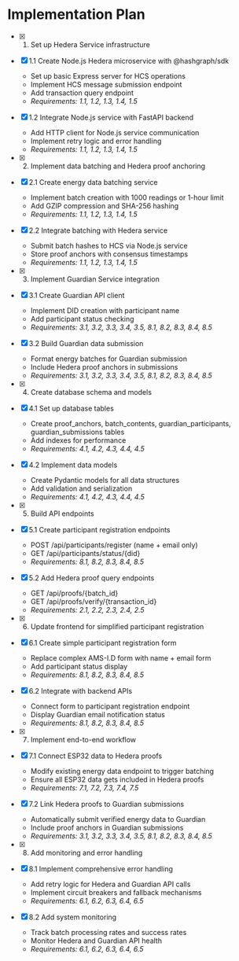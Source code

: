# Implementation Plan

- [x] 1. Set up Hedera Service infrastructure
- [x] 1.1 Create Node.js Hedera microservice with @hashgraph/sdk

  - Set up basic Express server for HCS operations
  - Implement HCS message submission endpoint
  - Add transaction query endpoint
  - _Requirements: 1.1, 1.2, 1.3, 1.4, 1.5_

- [x] 1.2 Integrate Node.js service with FastAPI backend

  - Add HTTP client for Node.js service communication
  - Implement retry logic and error handling
  - _Requirements: 1.1, 1.2, 1.3, 1.4, 1.5_

- [x] 2. Implement data batching and Hedera proof anchoring
- [x] 2.1 Create energy data batching service

  - Implement batch creation with 1000 readings or 1-hour limit
  - Add GZIP compression and SHA-256 hashing
  - _Requirements: 1.1, 1.2, 1.3, 1.4, 1.5_

- [x] 2.2 Integrate batching with Hedera service

  - Submit batch hashes to HCS via Node.js service
  - Store proof anchors with consensus timestamps
  - _Requirements: 1.1, 1.2, 1.3, 1.4, 1.5_

- [x] 3. Implement Guardian Service integration
- [x] 3.1 Create Guardian API client

  - Implement DID creation with participant name
  - Add participant status checking
  - _Requirements: 3.1, 3.2, 3.3, 3.4, 3.5, 8.1, 8.2, 8.3, 8.4, 8.5_

- [x] 3.2 Build Guardian data submission

  - Format energy batches for Guardian submission
  - Include Hedera proof anchors in submissions
  - _Requirements: 3.1, 3.2, 3.3, 3.4, 3.5, 8.1, 8.2, 8.3, 8.4, 8.5_

- [x] 4. Create database schema and models
- [x] 4.1 Set up database tables

  - Create proof_anchors, batch_contents, guardian_participants, guardian_submissions tables
  - Add indexes for performance
  - _Requirements: 4.1, 4.2, 4.3, 4.4, 4.5_

- [x] 4.2 Implement data models

  - Create Pydantic models for all data structures
  - Add validation and serialization
  - _Requirements: 4.1, 4.2, 4.3, 4.4, 4.5_

- [x] 5. Build API endpoints
- [x] 5.1 Create participant registration endpoints

  - POST /api/participants/register (name + email only)
  - GET /api/participants/status/{did}
  - _Requirements: 8.1, 8.2, 8.3, 8.4, 8.5_

- [x] 5.2 Add Hedera proof query endpoints

  - GET /api/proofs/{batch_id}
  - GET /api/proofs/verify/{transaction_id}
  - _Requirements: 2.1, 2.2, 2.3, 2.4, 2.5_

- [x] 6. Update frontend for simplified participant registration
- [x] 6.1 Create simple participant registration form

  - Replace complex AMS-I.D form with name + email form
  - Add participant status display
  - _Requirements: 8.1, 8.2, 8.3, 8.4, 8.5_

- [x] 6.2 Integrate with backend APIs

  - Connect form to participant registration endpoint
  - Display Guardian email notification status
  - _Requirements: 8.1, 8.2, 8.3, 8.4, 8.5_

- [x] 7. Implement end-to-end workflow
- [x] 7.1 Connect ESP32 data to Hedera proofs

  - Modify existing energy data endpoint to trigger batching
  - Ensure all ESP32 data gets included in Hedera proofs
  - _Requirements: 7.1, 7.2, 7.3, 7.4, 7.5_

- [x] 7.2 Link Hedera proofs to Guardian submissions

  - Automatically submit verified energy data to Guardian
  - Include proof anchors in Guardian submissions
  - _Requirements: 3.1, 3.2, 3.3, 3.4, 3.5, 8.1, 8.2, 8.3, 8.4, 8.5_

- [x] 8. Add monitoring and error handling
- [x] 8.1 Implement comprehensive error handling

  - Add retry logic for Hedera and Guardian API calls
  - Implement circuit breakers and fallback mechanisms
  - _Requirements: 6.1, 6.2, 6.3, 6.4, 6.5_

- [x] 8.2 Add system monitoring
  - Track batch processing rates and success rates
  - Monitor Hedera and Guardian API health
  - _Requirements: 6.1, 6.2, 6.3, 6.4, 6.5_
